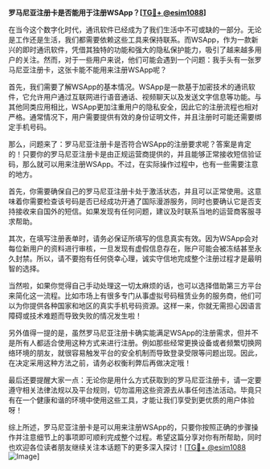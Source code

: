 **罗马尼亚注册卡是否能用于注册WSApp？[[TG💪+ @esim1088](https://t.me/s/esim1088)]**

在当今这个数字化时代，通讯软件已经成为了我们生活中不可或缺的一部分。无论是工作还是生活，我们都需要依赖这些工具来保持联系。而WSApp，作为一款新兴的即时通讯软件，凭借其独特的功能和强大的隐私保护能力，吸引了越来越多用户的关注。然而，对于一些用户来说，他们可能会遇到一个问题：我手头有一张罗马尼亚注册卡，这张卡能不能用来注册WSApp呢？

首先，我们需要了解WSApp的基本情况。WSApp是一款基于加密技术的通讯软件，它允许用户通过互联网进行语音通话、视频聊天以及发送文字信息等功能。与其他同类应用相比，WSApp更加注重用户的隐私安全，因此它的注册流程也相对严格。通常情况下，用户需要提供有效的身份证明文件，并且注册时可能还需要绑定手机号码。

那么，问题来了：罗马尼亚注册卡是否符合WSApp的注册要求呢？答案是肯定的！只要你的罗马尼亚注册卡是由正规运营商提供的，并且能够正常接收短信验证码，那么就可以用来注册WSApp。不过，在实际操作过程中，也有一些需要注意的地方。

首先，你需要确保自己的罗马尼亚注册卡处于激活状态，并且可以正常使用。这意味着你需要检查该号码是否已经成功开通了国际漫游服务，同时也要确认它是否支持接收来自国外的短信。如果发现有任何问题，建议及时联系当地的运营商客服寻求帮助。

其次，在填写注册表单时，请务必保证所填写的信息真实有效。因为WSApp会对每位新用户的资料进行审核，一旦发现有虚假信息存在，账户可能会被冻结甚至永久封禁。所以，请不要抱有任何侥幸心理，诚实守信地完成整个注册过程才是最明智的选择。

当然啦，如果你觉得自己手动处理这一切太麻烦的话，也可以选择借助第三方平台来简化这一流程。比如市场上有很多专门从事虚拟号码租赁业务的服务商，他们可以为你提供各种国家和地区的真实手机号码资源。这样一来，你就无需担心因语言障碍或技术难题而导致失败的情况发生啦！

另外值得一提的是，虽然罗马尼亚注册卡确实能满足WSApp的注册需求，但并不是所有人都适合使用这种方式来进行注册。例如那些经常更换设备或者频繁切换网络环境的朋友，就很容易触发平台的安全机制而导致登录受限等问题出现。因此，在决定采用这种方法之前，请务必权衡利弊后再做决定哦！

最后还要提醒大家一点：无论你是用什么方式获取到的罗马尼亚注册卡，请一定要遵守相关法律法规以及平台规则，切勿滥用这些资源去从事任何违法活动。毕竟只有在一个健康和谐的环境中使用这些工具，才能让我们享受到更优质的用户体验呀！

综上所述，罗马尼亚注册卡是可以用来注册WSApp的，只要你按照正确的步骤操作并注意细节上的事项即可顺利完成整个过程。希望这篇分享对你有所帮助，同时也欢迎各位读者朋友继续关注本话题下的更多深入探讨！[[TG💪+ @esim1088](https://t.me/s/esim1088) ![Image](https://i.postimg.cc/4NQfJmqS/Snipaste-2025-05-13-00-14-12.png)]